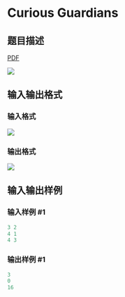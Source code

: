 # Curious Guardians

## 题目描述

[problemUrl]: https://uva.onlinejudge.org/index.php?option=com_onlinejudge&Itemid=8&category=862&page=show_problem&problem=4835

[PDF](https://uva.onlinejudge.org/external/129/p12956.pdf)

![](https://cdn.luogu.com.cn/upload/vjudge_pic/UVA12956/814517c70003bb9c86e125d564b731bbd575a94f.png)

## 输入输出格式

### 输入格式

![](https://cdn.luogu.com.cn/upload/vjudge_pic/UVA12956/8a1c1bbbac9e8cecff9995de30c845edee3a9eba.png)

### 输出格式

![](https://cdn.luogu.com.cn/upload/vjudge_pic/UVA12956/0f6c607302f419d1fc52a2a189a70c1555ae1d5a.png)

## 输入输出样例

### 输入样例 #1

```cpp
3 2
4 1
4 3
```


### 输出样例 #1

```cpp
3
0
16
```


